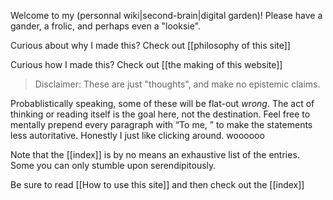 Welcome to my (personnal wiki|second-brain|digital garden)! Please have a gander, a frolic, and perhaps even a "looksie". 

Curious about why I made this? Check out [[philosophy of this site]]

Curious how I made this? Check out [[the making of this website]]

> Disclaimer: 
These are just "thoughts", and make no epistemic claims.

Probablistically speaking, some of these will be flat-out *wrong*. 
The act of thinking or reading itself is the goal here, not the destination. 
Feel free to mentally prepend every paragraph with “To me, ” to make the statements less autoritative. 
Honestly I just like clicking around. woooooo

Note that the [[index]] is by no means an exhaustive list of the entries. Some you can only stumble upon serendipitously.

Be sure to read [[How to use this site]] and then check out the [[index]] 